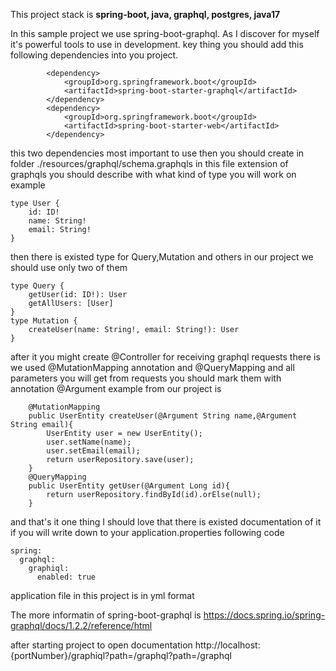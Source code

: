 This project stack is  **spring-boot, java, graphql, postgres, java17**

In this sample project we use spring-boot-graphql.
As I discover for myself it's powerful tools to use in development.
key thing you should add this following dependencies into you project.
```
        <dependency>
            <groupId>org.springframework.boot</groupId>
            <artifactId>spring-boot-starter-graphql</artifactId>
        </dependency>
        <dependency>
            <groupId>org.springframework.boot</groupId>
            <artifactId>spring-boot-starter-web</artifactId>
        </dependency>
```
this two dependencies most important to use then you should create in folder ./resources/graphql/schema.graphqls
in this file extension of graphqls you should describe with what kind of type you will work on example
```
type User {
    id: ID!
    name: String!
    email: String!
}
```
then there is existed type for Query,Mutation and others in our project we should use only two of them

```
type Query {
    getUser(id: ID!): User
    getAllUsers: [User]
}
type Mutation {
    createUser(name: String!, email: String!): User
}
```
after it you might create @Controller for receiving graphql requests there is we used @MutationMapping annotation and @QueryMapping
and all parameters you will get from requests you should mark them with annotation @Argument 
example from our project is 
```
    @MutationMapping
    public UserEntity createUser(@Argument String name,@Argument String email){
        UserEntity user = new UserEntity();
        user.setName(name);
        user.setEmail(email);
        return userRepository.save(user);
    }
    @QueryMapping
    public UserEntity getUser(@Argument Long id){
        return userRepository.findById(id).orElse(null);
    }
```
and that's it one thing I should love that there is existed documentation of it if you will write down to your application.properties 
following code 
```
spring:
  graphql:
    graphiql:
      enabled: true
```
application file in this project is in yml format     

The more informatin of spring-boot-graphql is https://docs.spring.io/spring-graphql/docs/1.2.2/reference/html

after starting project to open documentation http://localhost:{portNumber}/graphiql?path=/graphql?path=/graphql


        
